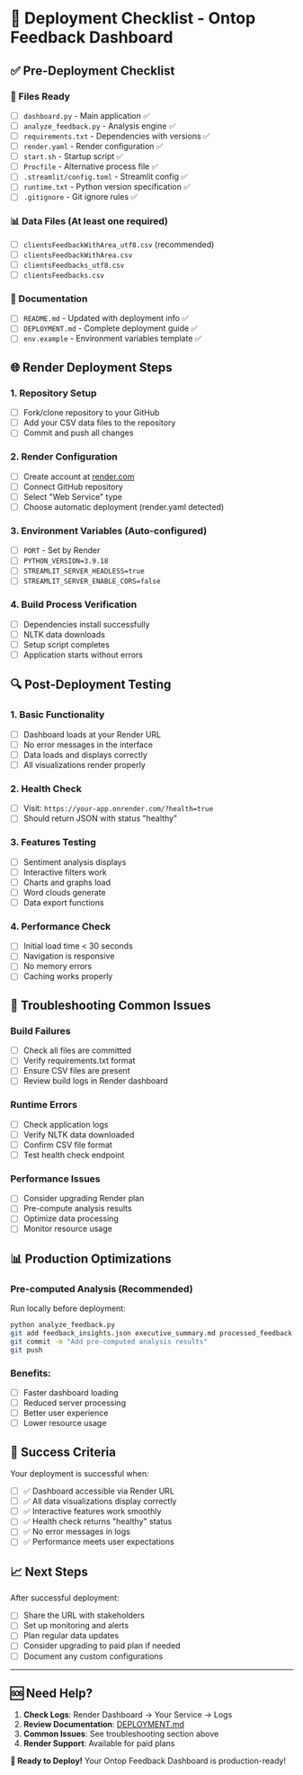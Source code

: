 # 🚀 Deployment Checklist - Ontop Feedback Dashboard

## ✅ Pre-Deployment Checklist

### 📁 Files Ready
- [ ] `dashboard.py` - Main application ✅
- [ ] `analyze_feedback.py` - Analysis engine ✅
- [ ] `requirements.txt` - Dependencies with versions ✅
- [ ] `render.yaml` - Render configuration ✅
- [ ] `start.sh` - Startup script ✅
- [ ] `Procfile` - Alternative process file ✅
- [ ] `.streamlit/config.toml` - Streamlit config ✅
- [ ] `runtime.txt` - Python version specification ✅
- [ ] `.gitignore` - Git ignore rules ✅

### 📊 Data Files (At least one required)
- [ ] `clientsFeedbackWithArea_utf8.csv` (recommended)
- [ ] `clientsFeedbackWithArea.csv`
- [ ] `clientsFeedbacks_utf8.csv` 
- [ ] `clientsFeedbacks.csv`

### 📖 Documentation
- [ ] `README.md` - Updated with deployment info ✅
- [ ] `DEPLOYMENT.md` - Complete deployment guide ✅
- [ ] `env.example` - Environment variables template ✅

## 🌐 Render Deployment Steps

### 1. Repository Setup
- [ ] Fork/clone repository to your GitHub
- [ ] Add your CSV data files to the repository
- [ ] Commit and push all changes

### 2. Render Configuration
- [ ] Create account at [render.com](https://render.com)
- [ ] Connect GitHub repository
- [ ] Select "Web Service" type
- [ ] Choose automatic deployment (render.yaml detected)

### 3. Environment Variables (Auto-configured)
- [ ] `PORT` - Set by Render
- [ ] `PYTHON_VERSION=3.9.18`
- [ ] `STREAMLIT_SERVER_HEADLESS=true`
- [ ] `STREAMLIT_SERVER_ENABLE_CORS=false`

### 4. Build Process Verification
- [ ] Dependencies install successfully
- [ ] NLTK data downloads
- [ ] Setup script completes
- [ ] Application starts without errors

## 🔍 Post-Deployment Testing

### 1. Basic Functionality
- [ ] Dashboard loads at your Render URL
- [ ] No error messages in the interface
- [ ] Data loads and displays correctly
- [ ] All visualizations render properly

### 2. Health Check
- [ ] Visit: `https://your-app.onrender.com/?health=true`
- [ ] Should return JSON with status "healthy"

### 3. Features Testing
- [ ] Sentiment analysis displays
- [ ] Interactive filters work
- [ ] Charts and graphs load
- [ ] Word clouds generate
- [ ] Data export functions

### 4. Performance Check
- [ ] Initial load time < 30 seconds
- [ ] Navigation is responsive
- [ ] No memory errors
- [ ] Caching works properly

## 🚨 Troubleshooting Common Issues

### Build Failures
- [ ] Check all files are committed
- [ ] Verify requirements.txt format
- [ ] Ensure CSV files are present
- [ ] Review build logs in Render dashboard

### Runtime Errors
- [ ] Check application logs
- [ ] Verify NLTK data downloaded
- [ ] Confirm CSV file format
- [ ] Test health check endpoint

### Performance Issues
- [ ] Consider upgrading Render plan
- [ ] Pre-compute analysis results
- [ ] Optimize data processing
- [ ] Monitor resource usage

## 📊 Production Optimizations

### Pre-computed Analysis (Recommended)
Run locally before deployment:
```bash
python analyze_feedback.py
git add feedback_insights.json executive_summary.md processed_feedback.csv
git commit -m "Add pre-computed analysis results"
git push
```

### Benefits:
- [ ] Faster dashboard loading
- [ ] Reduced server processing
- [ ] Better user experience
- [ ] Lower resource usage

## 🎯 Success Criteria

Your deployment is successful when:
- [ ] ✅ Dashboard accessible via Render URL
- [ ] ✅ All data visualizations display correctly
- [ ] ✅ Interactive features work smoothly
- [ ] ✅ Health check returns "healthy" status
- [ ] ✅ No error messages in logs
- [ ] ✅ Performance meets user expectations

## 📈 Next Steps

After successful deployment:
- [ ] Share the URL with stakeholders
- [ ] Set up monitoring and alerts
- [ ] Plan regular data updates
- [ ] Consider upgrading to paid plan if needed
- [ ] Document any custom configurations

---

## 🆘 Need Help?

1. **Check Logs**: Render Dashboard → Your Service → Logs
2. **Review Documentation**: [DEPLOYMENT.md](DEPLOYMENT.md)
3. **Common Issues**: See troubleshooting section above
4. **Render Support**: Available for paid plans

**🎉 Ready to Deploy!** Your Ontop Feedback Dashboard is production-ready!
